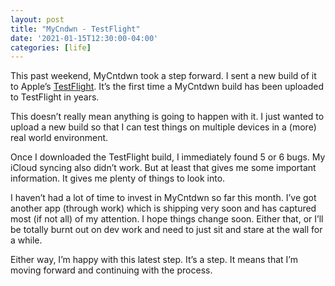 ```yaml
---
layout: post
title: "MyCndwn - TestFlight"
date: '2021-01-15T12:30:00-04:00'
categories: [life]
---
```


This past weekend, MyCntdwn took a step forward. I sent a new build of it to Apple’s [TestFlight](https://en.wikipedia.org/wiki/TestFlight). It’s the first time a MyCntdwn build has been uploaded to TestFlight in years. 

This doesn’t really mean anything is going to happen with it. I just wanted to upload a new build so that I can test things on multiple devices in a (more) real world environment. 

Once I downloaded the TestFlight build, I immediately found 5 or 6 bugs. My iCloud syncing also didn’t work. But at least that gives me some important information. It gives me plenty of things to look into.

I haven’t had a lot of time to invest in MyCntdwn so far this month. I’ve got another app (through work) which is shipping very soon and has captured most (if not all) of my attention. I hope things change soon. Either that, or I’ll be totally burnt out on dev work and need to just sit and stare at the wall for a while. 

Either way, I’m happy with this latest step. It’s a step. It means that I’m moving forward and continuing with the process. 
